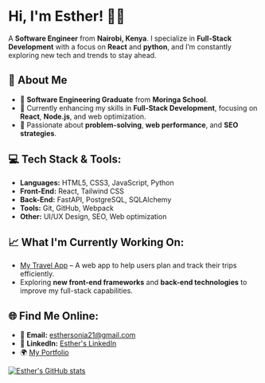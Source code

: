 # Hi, I'm Esther! 👩‍💻
A **Software Engineer** from **Nairobi, Kenya**. I specialize in **Full-Stack Development** with a focus on **React** and **python**, and I’m constantly exploring new tech and trends to stay ahead.

## 🚀 About Me
- 💼 **Software Engineering Graduate** from **Moringa School**.
- 🔭 Currently enhancing my skills in **Full-Stack Development**, focusing on **React**, **Node.js**, and web optimization.
- 🎯 Passionate about **problem-solving**, **web performance**, and **SEO strategies**.

## 💻 Tech Stack & Tools:
- **Languages:** HTML5, CSS3, JavaScript, Python
- **Front-End:** React, Tailwind CSS
- **Back-End:** FastAPI, PostgreSQL, SQLAlchemy
- **Tools:** Git, GitHub, Webpack
- **Other:** UI/UX Design, SEO, Web optimization

## 📈 What I'm Currently Working On:
- [My Travel App](https://github.com/Esther-Sonia/my-travel-app) – A web app to help users plan and track their trips efficiently.
- Exploring **new front-end frameworks** and **back-end technologies** to improve my full-stack capabilities.


## 🌐 Find Me Online:
- 📧 **Email:** [esthersonia21@gmail.com](mailto:esthersonia21@gmail.com)
- 🔗 **LinkedIn:** [Esther's LinkedIn](https://www.linkedin.com/in/esther-irungu)
- 🌍 [My Portfolio ](https://esther-irungu-portfolio.vercel.app/)

[![Esther's GitHub stats](https://github-readme-stats.vercel.app/api?username=Esther-Sonia&count_private=true&show_icons=true&hide_title=true)](https://github.com/Esther-Sonia)

